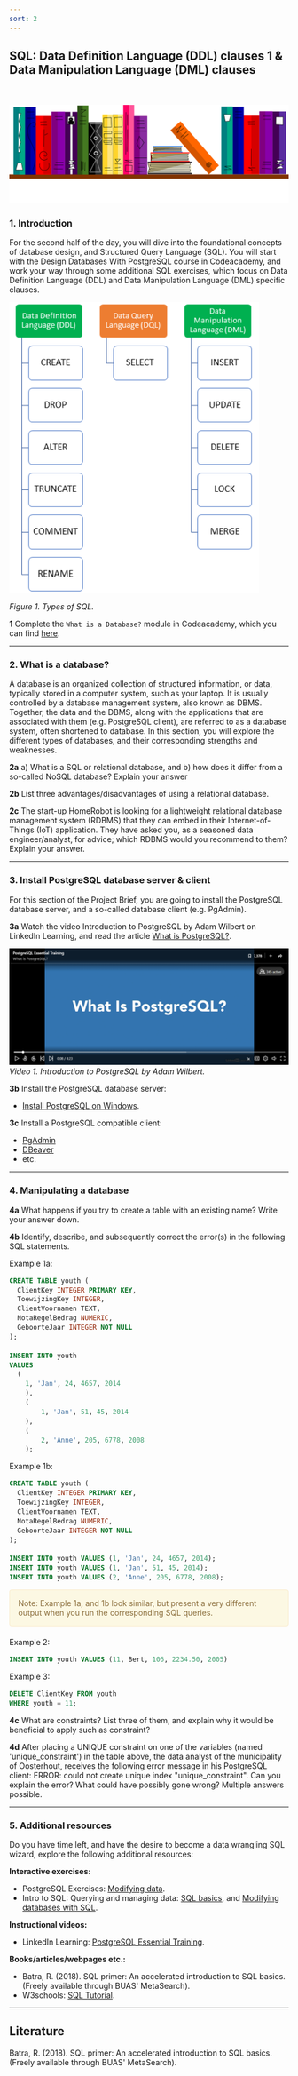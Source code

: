 ```yaml
---
sort: 2
---
```


## __SQL: Data Definition Language (DDL) clauses 1 & Data Manipulation Language (DML) clauses__
\
\
<img src="./images/books_banner.png" alt="Books banner" width="600"/>

### 1. Introduction

For the second half of the day, you will dive into the foundational concepts of database design, and Structured Query Language (SQL). You will start with the Design Databases With PostgreSQL course in Codeacademy, and work your way through some additional SQL exercises, which focus on Data Definition Language (DDL) and Data Manipulation Language (DML) specific clauses.

<img src="./images/sql_types_1.png" alt="Books banner" width="450"/>

*Figure 1. Types of SQL.*

__1__ Complete the ```What is a Database?``` module in Codeacademy, which you can find [here](https://www.codecademy.com/paths/design-databases-with-postgresql/tracks/what-is-a-database/modules/welcome-to-design-databases-with-postgresql/informationals/welcome-to-design-databases-with-postgresql).

***

### 2. What is a database?

A database is an organized collection of structured information, or data, typically stored in a computer system, such as your laptop. It is usually controlled by a database management system, also known as DBMS. Together, the data and the DBMS, along with the applications that are associated with them (e.g. PostgreSQL client), are referred to as a database system, often shortened to database. In this section, you will explore the different types of databases, and their corresponding strengths and weaknesses.

__2a__ a) What is a SQL or relational database, and b) how does it differ from a so-called NoSQL database? Explain your answer

__2b__ List three advantages/disadvantages of using a relational database.

__2c__ The start-up HomeRobot is looking for a lightweight relational database management system (RDBMS) that they can embed in their Internet-of-Things (IoT) application. They have asked you, as a seasoned data engineer/analyst, for advice; which RDBMS would you recommend to them? Explain your answer.

***

### 3. Install PostgreSQL database server & client

For this section of the Project Brief, you are going to install the PostgreSQL database server, and a so-called database client (e.g. PgAdmin).

__3a__ Watch the video Introduction to PostgreSQL by Adam Wilbert on LinkedIn Learning, and read the article [What is PostgreSQL?](https://www.postgresqltutorial.com/what-is-postgresql/).

[![Video 1.](./images/postgresql_linkedinlearning.png)](https://www.linkedin.com/learning/postgresql-essential-training/what-is-postgresql?u=36359204 "Click on link to open video!")
*Video 1. Introduction to PostgreSQL by Adam Wilbert.*

__3b__ Install the PostgreSQL database server:

- [Install PostgreSQL on Windows](https://www.postgresqltutorial.com/install-postgresql/).

__3c__ Install a PostgreSQL compatible client:

- [PgAdmin](https://www.pgadmin.org/download/)
- [DBeaver](https://dbeaver.io/download/)
- etc.

***

### 4. Manipulating a database

__4a__ What happens if you try to create a table with an existing name? Write your answer down.

__4b__ Identify, describe, and subsequently correct the error(s) in the following SQL statements.

Example 1a:

``` sql
CREATE TABLE youth (
  ClientKey INTEGER PRIMARY KEY,
  ToewijzingKey INTEGER,
  ClientVoornamen TEXT,
  NotaRegelBedrag NUMERIC,
  GeboorteJaar INTEGER NOT NULL
);

INSERT INTO youth
VALUES
  (
    1, 'Jan', 24, 4657, 2014
	),
	(
		1, 'Jan', 51, 45, 2014
	),
	(
		2, 'Anne', 205, 6778, 2008
	);
```

Example 1b:

``` sql
CREATE TABLE youth (
  ClientKey INTEGER PRIMARY KEY,
  ToewijzingKey INTEGER,
  ClientVoornamen TEXT,
  NotaRegelBedrag NUMERIC,
  GeboorteJaar INTEGER NOT NULL
);

INSERT INTO youth VALUES (1, 'Jan', 24, 4657, 2014);
INSERT INTO youth VALUES (1, 'Jan', 51, 45, 2014);
INSERT INTO youth VALUES (2, 'Anne', 205, 6778, 2008);
```
<div style="padding: 15px; border: 1px solid transparent; border-color: transparent; margin-bottom: 20px; border-radius: 4px; color: #8a6d3b;; background-color: #fcf8e3; border-color: #faebcc;">
Note: Example 1a, and 1b look similar, but present a very different output when you run the corresponding SQL queries.
</div>

Example 2:

``` sql
INSERT INTO youth VALUES (11, Bert, 106, 2234.50, 2005)
```
Example 3:

``` sql
DELETE ClientKey FROM youth
WHERE youth = 11;
```

__4c__ What are constraints? List three of them, and explain why it would be beneficial to apply such as constraint?

__4d__ After placing a UNIQUE constraint on one of the variables (named 'unique_constraint') in the table above, the data analyst of the municipality of Oosterhout, receives the following error message in his PostgreSQL client: ERROR: could not create unique index "unique_constraint". Can you explain the error? What could have possibly gone wrong? Multiple answers possible.

***

### 5. Additional resources

Do you have time left, and have the desire to become a data wrangling SQL wizard, explore the following additional resources:

__Interactive exercises:__
- PostgreSQL Exercises: [Modifying data](https://pgexercises.com/questions/updates/).
- Intro to SQL: Querying and managing data: [SQL basics](https://www.khanacademy.org/computing/computer-programming/sql/sql-basics/v/welcome-to-sql), and [Modifying databases with SQL](https://www.khanacademy.org/computing/computer-programming/sql/modifying-databases-with-sql/a/using-sql-to-update-a-database).

__Instructional videos:__
- LinkedIn Learning: [PostgreSQL Essential Training](https://www.linkedin.com/learning/postgresql-essential-training/manage-relational-data-with-postgresql?resume=false&u=36359204).

__Books/articles/webpages etc.:__
- Batra, R. (2018). SQL primer: An accelerated introduction to SQL basics. (Freely available through BUAS' MetaSearch).
- W3schools: [SQL Tutorial](https://www.w3schools.com/sql/default.asp).

***

## __Literature__

Batra, R. (2018). SQL primer: An accelerated introduction to SQL basics. (Freely available through BUAS' MetaSearch).
